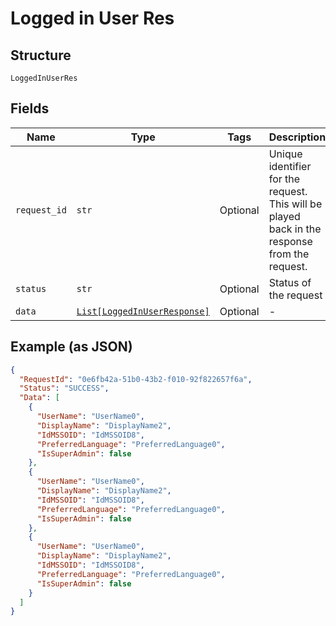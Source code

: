 
# Logged in User Res

## Structure

`LoggedInUserRes`

## Fields

| Name | Type | Tags | Description |
|  --- | --- | --- | --- |
| `request_id` | `str` | Optional | Unique identifier for the request. This will be played back in the response from the request. |
| `status` | `str` | Optional | Status of the request |
| `data` | [`List[LoggedInUserResponse]`](../../doc/models/logged-in-user-response.md) | Optional | - |

## Example (as JSON)

```json
{
  "RequestId": "0e6fb42a-51b0-43b2-f010-92f822657f6a",
  "Status": "SUCCESS",
  "Data": [
    {
      "UserName": "UserName0",
      "DisplayName": "DisplayName2",
      "IdMSSOID": "IdMSSOID8",
      "PreferredLanguage": "PreferredLanguage0",
      "IsSuperAdmin": false
    },
    {
      "UserName": "UserName0",
      "DisplayName": "DisplayName2",
      "IdMSSOID": "IdMSSOID8",
      "PreferredLanguage": "PreferredLanguage0",
      "IsSuperAdmin": false
    },
    {
      "UserName": "UserName0",
      "DisplayName": "DisplayName2",
      "IdMSSOID": "IdMSSOID8",
      "PreferredLanguage": "PreferredLanguage0",
      "IsSuperAdmin": false
    }
  ]
}
```


